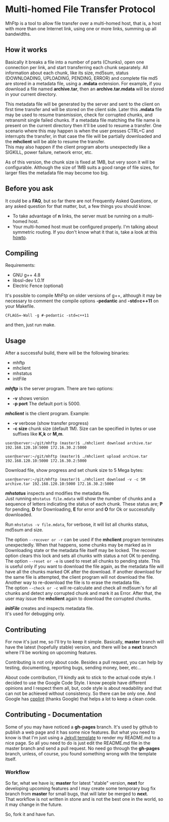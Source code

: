 # Multi-homed File Transfer Protocol #

MhFtp is a tool to allow file transfer over a multi-homed host, that is, a host with more than one Internet link, using one or more links, summing up all bandwidths.

## How it works ##
Basically it breaks a file into a number of parts (Chunks), open one connection per link, and start transferring each chunk separately. All information about each chunk, like its size, md5sum, status (DOWNLOADING, UPLOADING, PENDING, ERROR) and complete file md5 are stored in a metadata file, using a **.mdata** extension. For example, if you download a file named **archive.tar**, then an **archive.tar.mdata** will be stored in your current directory.

This metadata file will be generated by the server and sent to the client on first time transfer and will be stored on the client side. Later this **.mdata** file may be used to resume transmission, check for corrupted chunks, and retransmit single  failed chunks.
If a metadata file matching the file name is present on the current directory then it'll be used to resume a transfer. One scenario where this may happen is when the user presses CTRL+C and interrupts the transfer, in that case the file will be partially downloaded and the **mhclient** will be able to resume the transfer.
<br>This may also happen if the client program aborts unexpectedly like a SIGKILL, power failure, network error, etc.


As of this version, the chunk size is fixed at 1MB, but very soon it will be configurable. Although the size of 1MB suits a good range of file sizes, for larger files the metadata file may become too big.

## Before you ask ##
It could be a **FAQ**, but so far there are not Frequently Asked Questions, or any asked question for that matter, but, a few things you should know:

* To take advantage of **n** links, the server must be running on a multi-homed host.
* Your multi-homed host must be configured properly. I'm talking about symmetric routing. If you don't know what it that is, take a look at this [howto](http://www.microhowto.info/howto/ensure_symmetric_routing_on_a_server_with_multiple_default_gateways.html).

## Compiling ##

Requirements:

* GNU g++ 4.8
* libssl-dev 1.0.1f
* Electric Fence (optional)

It's possible to compile MhFtp on older versions of g++, although it may be necessary to comment the compile options **-pedantic** and **-std=c++11** on your Makefile.

``CFLAGS=-Wall -g #-pedantic -std=c++11``

and then, just run make.

## Usage ##
After a successful build, there will be the following binaries:

* mhftp
* mhclient
* mhstatus
* initFile

***mhftp*** is the server program. There are two options:

* **-v** shows version
* **-p port** The default port is 5000.

***mhclient*** is the client program. Example:

* **-v** verbose (show transfer progress)
* **-c size** chunk size (default 1M). Size can be specified in bytes or use
suffixes like **K,k** or **M,m**.

`
user@server:~/git/mhftp (master)$ ./mhclient download archive.tar 192.168.120.10:5000 172.16.30.2:5000
`

`
user@server:~/git/mhftp (master)$ ./mhclient upload archive.tar 192.168.120.10:5000 172.16.30.2:5000
`

Download file, show progress and set chunk size to 5 Mega bytes:

`
user@server:~/git/mhftp (master)$ ./mhclient download -v -c 5M archive.tar 192.168.120.10:5000 172.16.30.2:5000
`



***mhstatus*** inspects and modifies the metadata file.<br>
Just running `mhstatus file.mdata` will show the number of chunks and a sequence of letters indicating the status of each chunk. These status are; **P** for pending, **D** for Downloading, **E** for error and **O** for Ok or successfully downloaded.<br>

Run `mhstatus -v file.mdata`, for verbose, it will list all chunks status, md5sum and size.<br>

The option `--recover or -r` can be used if the **mhclient** program terminates unexpectedly. When that happens, some chunks may be marked as in Downloading state or the metadata file itself may be locked. The recover option clears this lock and sets all chunks with status a not OK to pending.<br>
The option `--reset or -e` is used to reset all chunks to pending state. This is useful only if you want to download the file again, as the metadata file will have all the chunks marked OK after the download. If another download for the same file is attempted, the client program will not download the file. Another way to re-download the file is to erase the metadata file.<br>
The option `--check or -c` will re-calculate and check all md5sum's for all chunks and detect any corrupted chunk and mark it as Error. After that, the user may issue the **mhclient** again to download the corrupted chunks.

***initFile*** creates and inspects metadata file. <br>
It's used for debugging only.

## Contributing ##
For now it's just me, so I'll try to keep it simple. Basically, **master** branch will have the latest (hopefully stable) version, and there will be a **next** branch where I'll be working on upcoming features.

Contributing is not only about code. Besides a pull request, you can help by testing, documenting, reporting bugs, sending money, beer, etc...

About code contribution, I'll kindly ask to stick to the actual code style. I decided to use the Google Code Style. I know people have different opinions and I respect them all, but, code style is about readability and that can not be achieved without consistency. So there can be only one. And Google has [cpplint](https://github.com/google/styleguide/tree/gh-pages/cpplint) (thanks Google) that helps a lot to keep a clean code.

## Contributing - Documentation ##
Some of you may have noticed a **gh-pages** branch. It's used by github to publish a web page and it has some nice features. But what you need to know is that I'm just using a [Jekyll template](http://jekyllrb.com/) to render my README.md to a nice page. So all you need to do is just edit the README.md file in the master branch and send a pull request. No need go through the **gh-pages** branch, unless, of course, you found something wrong with the template itself.

### Workflow ###
So far, what we have is; **master** for latest "stable" version, **next** for developing upcoming features and I may create some temporary bug fix branch from **master** for small bugs, that will later be merged to **next**.<br>
That workflow is not written in stone and is not the best one in the world, so it may change in the future.




So, fork it and have fun.
